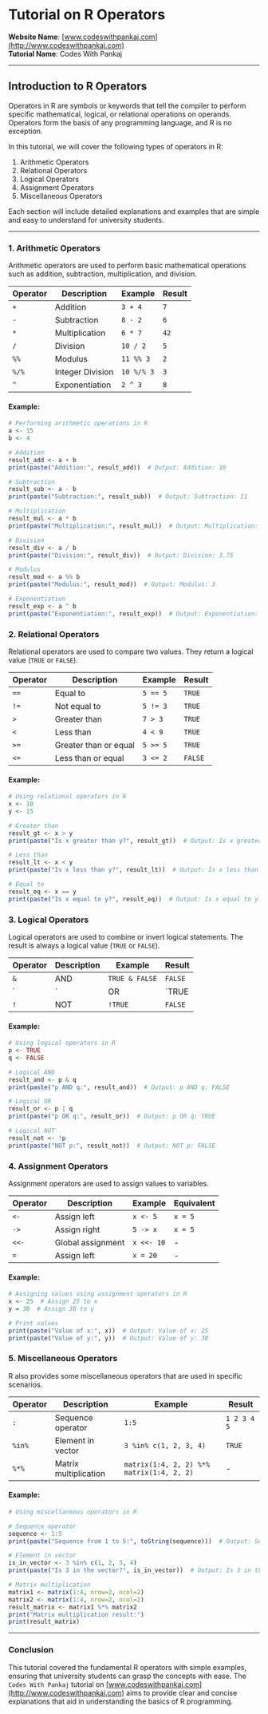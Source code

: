 # **Tutorial on R Operators**

**Website Name**: [www.codeswithpankaj.com](http://www.codeswithpankaj.com)  
**Tutorial Name**: Codes With Pankaj

---

## **Introduction to R Operators**

Operators in R are symbols or keywords that tell the compiler to perform specific mathematical, logical, or relational operations on operands. Operators form the basis of any programming language, and R is no exception.

In this tutorial, we will cover the following types of operators in R:
1. Arithmetic Operators
2. Relational Operators
3. Logical Operators
4. Assignment Operators
5. Miscellaneous Operators

Each section will include detailed explanations and examples that are simple and easy to understand for university students.

---

### **1. Arithmetic Operators**

Arithmetic operators are used to perform basic mathematical operations such as addition, subtraction, multiplication, and division.

| Operator | Description               | Example               | Result |
|----------|---------------------------|-----------------------|--------|
| `+`      | Addition                  | `3 + 4`               | `7`    |
| `-`      | Subtraction               | `8 - 2`               | `6`    |
| `*`      | Multiplication            | `6 * 7`               | `42`   |
| `/`      | Division                  | `10 / 2`              | `5`    |
| `%%`     | Modulus                   | `11 %% 3`             | `2`    |
| `%/%`    | Integer Division          | `10 %/% 3`            | `3`    |
| `^`      | Exponentiation            | `2 ^ 3`               | `8`    |

#### **Example:**
```r
# Performing arithmetic operations in R
a <- 15
b <- 4

# Addition
result_add <- a + b
print(paste("Addition:", result_add))  # Output: Addition: 19

# Subtraction
result_sub <- a - b
print(paste("Subtraction:", result_sub))  # Output: Subtraction: 11

# Multiplication
result_mul <- a * b
print(paste("Multiplication:", result_mul))  # Output: Multiplication: 60

# Division
result_div <- a / b
print(paste("Division:", result_div))  # Output: Division: 3.75

# Modulus
result_mod <- a %% b
print(paste("Modulus:", result_mod))  # Output: Modulus: 3

# Exponentiation
result_exp <- a ^ b
print(paste("Exponentiation:", result_exp))  # Output: Exponentiation: 50625
```

### **2. Relational Operators**

Relational operators are used to compare two values. They return a logical value (`TRUE` or `FALSE`).

| Operator | Description           | Example      | Result  |
|----------|-----------------------|--------------|---------|
| `==`     | Equal to              | `5 == 5`     | `TRUE`  |
| `!=`     | Not equal to          | `5 != 3`     | `TRUE`  |
| `>`      | Greater than          | `7 > 3`      | `TRUE`  |
| `<`      | Less than             | `4 < 9`      | `TRUE`  |
| `>=`     | Greater than or equal | `5 >= 5`     | `TRUE`  |
| `<=`     | Less than or equal    | `3 <= 2`     | `FALSE` |

#### **Example:**
```r
# Using relational operators in R
x <- 10
y <- 15

# Greater than
result_gt <- x > y
print(paste("Is x greater than y?", result_gt))  # Output: Is x greater than y? FALSE

# Less than
result_lt <- x < y
print(paste("Is x less than y?", result_lt))  # Output: Is x less than y? TRUE

# Equal to
result_eq <- x == y
print(paste("Is x equal to y?", result_eq))  # Output: Is x equal to y? FALSE
```

### **3. Logical Operators**

Logical operators are used to combine or invert logical statements. The result is always a logical value (`TRUE` or `FALSE`).

| Operator | Description | Example          | Result |
|----------|-------------|------------------|--------|
| `&`      | AND         | `TRUE & FALSE`   | `FALSE`|
| `|`      | OR          | `TRUE | FALSE`   | `TRUE` |
| `!`      | NOT         | `!TRUE`          | `FALSE`|

#### **Example:**
```r
# Using logical operators in R
p <- TRUE
q <- FALSE

# Logical AND
result_and <- p & q
print(paste("p AND q:", result_and))  # Output: p AND q: FALSE

# Logical OR
result_or <- p | q
print(paste("p OR q:", result_or))  # Output: p OR q: TRUE

# Logical NOT
result_not <- !p
print(paste("NOT p:", result_not))  # Output: NOT p: FALSE
```

### **4. Assignment Operators**

Assignment operators are used to assign values to variables.

| Operator | Description          | Example      | Equivalent |
|----------|----------------------|--------------|------------|
| `<-`     | Assign left          | `x <- 5`     | `x = 5`    |
| `->`     | Assign right         | `5 -> x`     | `x = 5`    |
| `<<-`    | Global assignment    | `x <<- 10`   | -          |
| `=`      | Assign left          | `x = 20`     | -          |

#### **Example:**
```r
# Assigning values using assignment operators in R
x <- 25  # Assign 25 to x
y = 30  # Assign 30 to y

# Print values
print(paste("Value of x:", x))  # Output: Value of x: 25
print(paste("Value of y:", y))  # Output: Value of y: 30
```

### **5. Miscellaneous Operators**

R also provides some miscellaneous operators that are used in specific scenarios.

| Operator | Description                          | Example                  | Result |
|----------|--------------------------------------|--------------------------|--------|
| `:`      | Sequence operator                    | `1:5`                    | `1 2 3 4 5` |
| `%in%`   | Element in vector                    | `3 %in% c(1, 2, 3, 4)`   | `TRUE` |
| `%*%`    | Matrix multiplication                | `matrix(1:4, 2, 2) %*% matrix(1:4, 2, 2)` | - |

#### **Example:**
```r
# Using miscellaneous operators in R

# Sequence operator
sequence <- 1:5
print(paste("Sequence from 1 to 5:", toString(sequence)))  # Output: Sequence from 1 to 5: 1, 2, 3, 4, 5

# Element in vector
is_in_vector <- 3 %in% c(1, 2, 3, 4)
print(paste("Is 3 in the vector?", is_in_vector))  # Output: Is 3 in the vector? TRUE

# Matrix multiplication
matrix1 <- matrix(1:4, nrow=2, ncol=2)
matrix2 <- matrix(1:4, nrow=2, ncol=2)
result_matrix <- matrix1 %*% matrix2
print("Matrix multiplication result:")
print(result_matrix)
```

---

### **Conclusion**

This tutorial covered the fundamental R operators with simple examples, ensuring that university students can grasp the concepts with ease. The `Codes With Pankaj` tutorial on [www.codeswithpankaj.com](http://www.codeswithpankaj.com) aims to provide clear and concise explanations that aid in understanding the basics of R programming. 

